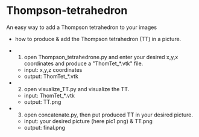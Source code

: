 # Thompson-tetrahedron
An easy way to add a Thompson tetrahedron to your images


- how to produce & add the Thompson tetrahedron (TT) in a picture.

- 1. open Thompson_tetrahedrone.py and enter your desired x,y,x coordinates and produce a "ThomTet_*.vtk" file.
	- input: x,y,z coordinates
	- output: ThomTet_*.vtk

- 2. open visualize_TT.py and visualize the TT.
	- input: ThomTet_*.vtk
	- output: TT.png

- 3. open concatenate.py, then put produced TT in your desired picture. 
	- input: your desired picture (here pic1.png) & TT.png
	- output: final.png
